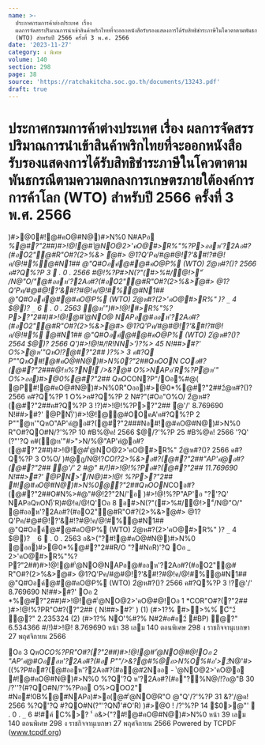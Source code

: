 ```yaml
---
name: >-
  ประกาศกรมการค้าต่างประเทศ เรื่อง
  ผลการจัดสรรปริมาณการนำเข้าสินค้าพริกไทยที่จะออกหนังสือรับรองแสดงการได้รับสิทธิชำระภาษีในโควตาตามพันธกรณีตามความตกลงการเกษตรภายใต้องค์การการค้าโลก
  (WTO) สำหรับปี 2566 ครั้งที่ 3 พ.ศ. 2566
date: '2023-11-27'
category: ง พิเศษ
volume: 140
section: 298
page: 38
source: 'https://ratchakitcha.soc.go.th/documents/13243.pdf'
draft: true
---
```


# ประกาศกรมการค้าต่างประเทศ เรื่อง ผลการจัดสรรปริมาณการนำเข้าสินค้าพริกไทยที่จะออกหนังสือรับรองแสดงการได้รับสิทธิชำระภาษีในโควตาตามพันธกรณีตามความตกลงการเกษตรภายใต้องค์การการค้าโลก (WTO) สำหรับปี 2566 ครั้งที่ 3 พ.ศ. 2566

)#>@0#!@#คO@#N@)#>N%0 N#APอ *%@#?"2##)#>!@!@#'ํ@NO@2>'คO@#>R%"%?P>ออห'?2Aอ#?(#อO2"@#R"O#?(2>%&> ํ@#> @1?Q'Pค/#@#@!?'&#!?#@!ค/@!#%@#N1## @"Q#Oอค์@#@#คO@P% (WTO) 2ํ@ห#?()? 2566 ค#?Q%?P 3  . 0 . 2566 #@!%?P#>N(?"(#>%#/@!>"์ /N@"O/"@#ออห'?2Aอ#?(#อO2"@#R"O#?(2>%&>ํ@#> @1? Q'Pค/#@#@!?'&#!?#@!ค/@!#%@#N1## @"Q#Oอค์@#@#คO@P% (WTO) 2ํ@ห#?(2>'คO@#>R%" )? `_` 4 $@)? `_` 6  . 0 . 2563 ํ@ห'")#>!@!#>R%"%?P>?"2##)#>!@!@#'ํ@NO@ NAPอ@#ออห'?2Aอ#?(#อO2"@#R"O#?(2>%&>ํ@#> @1?Q'Pค/#@#@!?'&#!?#@!ค/@!#% @#N1## @"Q#Oอค์@#@#คO@P% (WTO) 2ํ@ห#?()? 2564 $@)? 2566 Q')#>!@!#/!R!NN>')?%> 45 N!##>#?' O%>ํ@ห'"QหO!?@#?"2## )?%> 3 ค#?Q P""QหO#!@#คO@#N@)#>N%0?"2##QหOON *COอ#?(@#?"2###@!ห%?N!์ />&?@# O%>NAPอ'R%?Pํ@ห'" O%>ออ)#>@0*%@#?"2## QหO*CON?P"/Oอ%#@( @P#!@#คO@#N@)#>N%0R"Oออ)#>@0*%@#?"2##2ํ@ห#?()? 2566 ค#?Q%?P 1 O%>ค#?Q%?P 2 N#?"(#Oอ"O%O/ 2ํ@ห#?(@#?"2##ค#?Q%?P 3 !?)#>!@!%?P>?"2## ํ@'/' 8.769690 N!##>#?' @PN)็')#>!@!@@#OOคA'ค#?Q%?P 2 P""ํ@ห'"QหO"AP'คํ@อ#?(@#?"2###Nอ#!@#คO@#N@)#>N%0 R"O#?QO#N/?'%?P 10 #B%@ค! 2566 $@/?'%?P 25 #B%@ค! 2566 '?Q' (?"'?Q ค#(ํ@ห'"#>">N/%@"AP'คํ@อ#?(@#?"2##)#>!@!@#'ํ@NO@2>'คO@#>R%" 2ํ@ห#?()? 2566 ค#?Q%?P 3 O%O/ )#@ฏ/N@!?*CO!?2>%&>อ#?(@#?"2##"AP'คํ@อ#?(@#?"2## ํ@'/' 2 #@" #/!)#>!@!%?Pอ#?(@#?"2## 11.769690 N!##>#?' @PN>'/N@)#>!@! %?P>?"2## #!@#คO@#N@)#>N%0@?"2##QหOON*COอ#?(@#?"2##O#N%>#@"#@!2?"2N/'อ )#>!@!%?P"AP'อ "?'?Q' NAPอQหON)็'R)#@!ค/@!Q'Oอ 8 อ#>N(?"(#>%#/@!>"์/N@"O/" @#ออห'?2Aอ#?(#อO2"@#R"O#?(2>%&>ํ@#> @1?Q'Pค/#@#@!?'&#!?#@!ค/@!#%@#N1## @"Q#Oอค์@#@#คO@P% (WTO) 2ํ@ห#?(2>'คO@#>R%" )? `_` 4 $@)? `_` 6  . 0 . 2563 อ&>("?#!@#คO@#N@)#>N%0 @ออ)#>@0*%@#?"2##R/O "?#NอR)'?Q Oอ _ 2>'คO@#>R%"%?P?"2##)#>!@!@#'ํ@NO@NAPอ@#ออห'?2Aอ#?(#อO2"@# R"O#?(2>%&>ํ@#> @1?Q'Pค/#@#@!?'&#!?#@!ค/@!#%@#N1## @"Q#Oอค์@#@#คO@P% (WTO) 2ํ@ห#?()? 2566 ค#?Q%?P 3 !?ํ@'/' 8.769690 N!##>#?' Oอ 2 *%@#?"2##)#>!@!@#'ํ@NO@2>'คO@#@!Oอ 1 *COR"O#?(?"2## )#>!@!%?PR"O#?(?"2## ( N!##>#?' ) (1) (#>1?% #>>%%์ C้"2์ ํ@?" 2.235324 (2) (#>1?% NO'%#?% N#2#อ#อ2์ #BP) ํ@?" 6.534366 #/!)#>!@! 8.769690 หน้า 38 เลม 140 ตอนพิเศษ 298 ง ราชกิจจานุเบกษา 27 พฤศจิกายน 2566

Oอ 3 QหO*CO%?PR"O#?(?"2##)#>!@!@#'ํ@NO@#@!Oอ 2 "AP'คํ@#Oออห'?2Aอ#?(#อ P""/>&?@#%@อ>N%O%#อ'>2์*N@'#>((%?P#อ#?(@#ออห'?2Aอ#?(#อ@#2Nออ - 'ํ@NO@2>'คO@อ #!@#คO@#N@)#>N%0 %?Q'?Q ห'?2Aอ#?(#อ"?%N@/!?อ@"B 30 /?''?(#?QO#N/?'%?Pออ O%>QOO2" #Nอ#!0B%@#NAPอ)#>อ(@#'ํ@NO@R"O @"Q'/?'%?P 31 &?'/@ค! 2566 %?Q'?Q #?QO#N(?"'?QN)็'#O'R) )#>@0 ! /?'%?P 14 $0>@"'  . 0 . `_` 6 #!#ค์ C%>? '์ อ&>("?#!@#คO@#N@)#>N%0 หน้า 39 เลม 140 ตอนพิเศษ 298 ง ราชกิจจานุเบกษา 27 พฤศจิกายน 2566 Powered by TCPDF (www.tcpdf.org)
